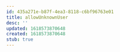 ```yaml
---
id: 435a271e-b87f-4ea3-8118-c6bf96763e01
title: allowUnknownUser
desc: ''
updated: 1618573870648
created: 1618573870648
stub: true
---
```


